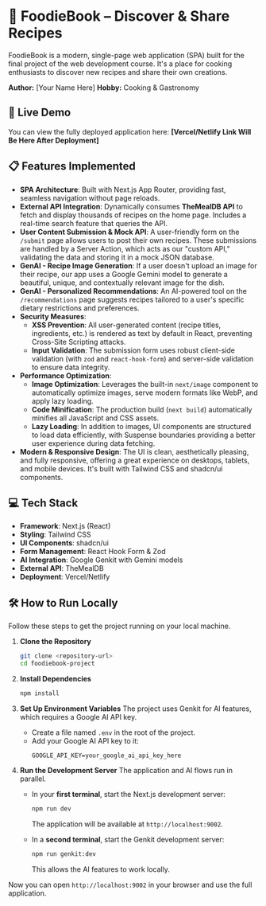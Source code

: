 # 🍳 FoodieBook – Discover & Share Recipes

FoodieBook is a modern, single-page web application (SPA) built for the final project of the web development course. It's a place for cooking enthusiasts to discover new recipes and share their own creations.

**Author:** [Your Name Here]
**Hobby:** Cooking & Gastronomy

## 🚀 Live Demo

You can view the fully deployed application here: **[Vercel/Netlify Link Will Be Here After Deployment]**

## 📋 Features Implemented

*   **SPA Architecture**: Built with Next.js App Router, providing fast, seamless navigation without page reloads.
*   **External API Integration**: Dynamically consumes **TheMealDB API** to fetch and display thousands of recipes on the home page. Includes a real-time search feature that queries the API.
*   **User Content Submission & Mock API**: A user-friendly form on the `/submit` page allows users to post their own recipes. These submissions are handled by a Server Action, which acts as our "custom API," validating the data and storing it in a mock JSON database.
*   **GenAI - Recipe Image Generation**: If a user doesn't upload an image for their recipe, our app uses a Google Gemini model to generate a beautiful, unique, and contextually relevant image for the dish.
*   **GenAI - Personalized Recommendations**: An AI-powered tool on the `/recommendations` page suggests recipes tailored to a user's specific dietary restrictions and preferences.
*   **Security Measures**:
    *   **XSS Prevention**: All user-generated content (recipe titles, ingredients, etc.) is rendered as text by default in React, preventing Cross-Site Scripting attacks.
    *   **Input Validation**: The submission form uses robust client-side validation (with `zod` and `react-hook-form`) and server-side validation to ensure data integrity.
*   **Performance Optimization**:
    *   **Image Optimization**: Leverages the built-in `next/image` component to automatically optimize images, serve modern formats like WebP, and apply lazy loading.
    *   **Code Minification**: The production build (`next build`) automatically minifies all JavaScript and CSS assets.
    *   **Lazy Loading**: In addition to images, UI components are structured to load data efficiently, with Suspense boundaries providing a better user experience during data fetching.
*   **Modern & Responsive Design**: The UI is clean, aesthetically pleasing, and fully responsive, offering a great experience on desktops, tablets, and mobile devices. It's built with Tailwind CSS and shadcn/ui components.

## 💻 Tech Stack

*   **Framework**: Next.js (React)
*   **Styling**: Tailwind CSS
*   **UI Components**: shadcn/ui
*   **Form Management**: React Hook Form & Zod
*   **AI Integration**: Google Genkit with Gemini models
*   **External API**: TheMealDB
*   **Deployment**: Vercel/Netlify

## 🛠️ How to Run Locally

Follow these steps to get the project running on your local machine.

1.  **Clone the Repository**
    ```bash
    git clone <repository-url>
    cd foodiebook-project
    ```

2.  **Install Dependencies**
    ```bash
    npm install
    ```

3.  **Set Up Environment Variables**
    The project uses Genkit for AI features, which requires a Google AI API key.
    *   Create a file named `.env` in the root of the project.
    *   Add your Google AI API key to it:
        ```
        GOOGLE_API_KEY=your_google_ai_api_key_here
        ```

4.  **Run the Development Server**
    The application and AI flows run in parallel.

    *   In your **first terminal**, start the Next.js development server:
        ```bash
        npm run dev
        ```
        The application will be available at `http://localhost:9002`.

    *   In a **second terminal**, start the Genkit development server:
        ```bash
        npm run genkit:dev
        ```
        This allows the AI features to work locally.

Now you can open `http://localhost:9002` in your browser and use the full application.
